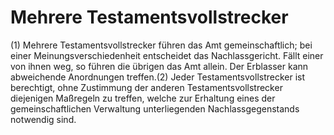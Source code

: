 # Mehrere Testamentsvollstrecker

(1) Mehrere Testamentsvollstrecker führen das Amt gemeinschaftlich; bei einer Meinungsverschiedenheit entscheidet das Nachlassgericht. Fällt einer von ihnen weg, so führen die übrigen das Amt allein. Der Erblasser kann abweichende Anordnungen treffen.(2) Jeder Testamentsvollstrecker ist berechtigt, ohne Zustimmung der anderen Testamentsvollstrecker diejenigen Maßregeln zu treffen, welche zur Erhaltung eines der gemeinschaftlichen Verwaltung unterliegenden Nachlassgegenstands notwendig sind. 

